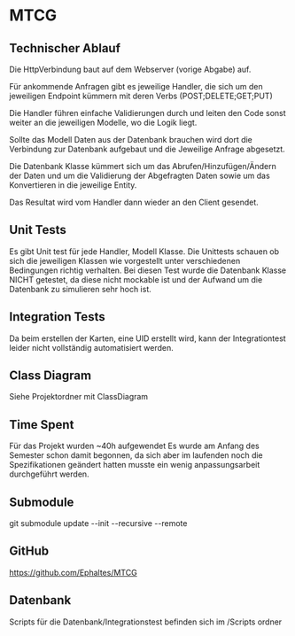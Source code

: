 # MTCG
## Technischer Ablauf

Die HttpVerbindung baut auf dem Webserver (vorige Abgabe) auf.

Für ankommende Anfragen gibt es jeweilige Handler, die sich um den jeweiligen Endpoint kümmern
mit deren Verbs (POST;DELETE;GET;PUT)

Die Handler führen einfache Validierungen durch und leiten den Code sonst weiter an die jeweiligen Modelle,
wo die Logik liegt.

Sollte das Modell Daten aus der Datenbank brauchen wird dort die Verbindung zur Datenbank aufgebaut und die 
Jeweilige Anfrage abgesetzt.

Die Datenbank Klasse kümmert sich um das Abrufen/Hinzufügen/Ändern der Daten und um die Validierung der 
Abgefragten Daten sowie um das Konvertieren in die jeweilige Entity.

Das Resultat wird vom Handler dann wieder an den Client gesendet.

## Unit Tests

Es gibt Unit test für jede Handler, Modell Klasse.
Die Unittests schauen ob sich die jeweiligen Klassen wie vorgestellt unter verschiedenen Bedingungen richtig verhalten.
Bei diesen Test wurde die Datenbank Klasse NICHT getestet, da diese nicht mockable ist und der Aufwand um
die Datenbank zu simulieren sehr hoch ist.


## Integration Tests

Da beim erstellen der Karten, eine UID erstellt wird, kann der Integrationtest leider nicht
vollständig automatisiert werden.

## Class Diagram 

Siehe Projektordner mit ClassDiagram

## Time Spent

Für das Projekt wurden ~40h aufgewendet
Es wurde am Anfang des Semester schon damit begonnen,
da sich aber im laufenden noch die Spezifikationen geändert
hatten musste ein wenig anpassungsarbeit durchgeführt werden.

## Submodule

git submodule update --init --recursive --remote


## GitHub

https://github.com/Ephaltes/MTCG

## Datenbank
Scripts für die Datenbank/Integrationstest befinden sich im /Scripts ordner